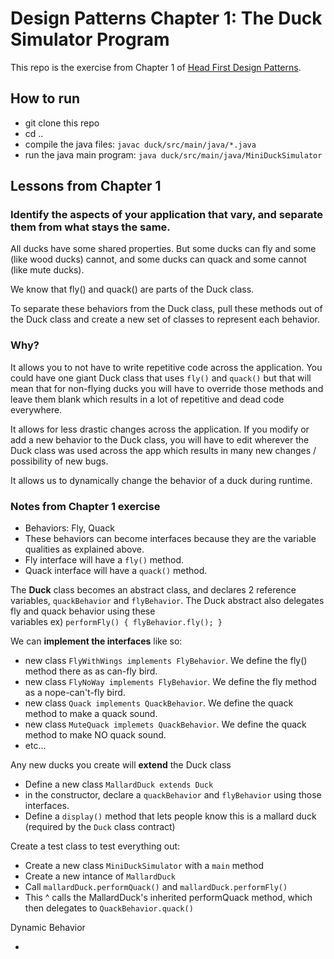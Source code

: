 # Design Patterns Chapter 1: The Duck Simulator Program

This repo is the exercise from Chapter 1 of [Head First Design Patterns](https://www.amazon.com/Head-First-Design-Patterns-Brain-Friendly/dp/0596007124).

## How to run

- git clone this repo
- cd ..
- compile the java files: `javac duck/src/main/java/*.java`
- run the java main program: `java duck/src/main/java/MiniDuckSimulator`

## Lessons from Chapter 1

### Identify the aspects of your application that vary, and separate them from what stays the same.

All ducks have some shared properties. But some ducks can fly and some (like wood ducks) cannot, and some ducks can quack and some cannot (like mute ducks).

We know that fly() and quack() are parts of the Duck class.

To separate these behaviors from the Duck class, pull these methods out of the Duck class and create a new set of classes to represent each behavior.

### Why?

It allows you to not have to write repetitive code across the application. You could have one 
giant 
Duck class that uses `fly()` and `quack()` but that will mean that for non-flying ducks you will
 have to override those methods and leave them blank which results in a lot of repetitive and 
 dead code everywhere.
 
It allows for less drastic changes across the application. If you modify or add a new behavior to
 the Duck class, you will have to edit wherever the Duck class was used across the app which 
 results in many new changes / possibility of new bugs.
 
It allows us to dynamically change the behavior of a duck during runtime.

### Notes from Chapter 1 exercise

- Behaviors: Fly, Quack
- These behaviors can become interfaces because they are the variable qualities as explained above.
- Fly interface will have a `fly()` method.
- Quack interface will have a `quack()` method.

The **Duck** class becomes an abstract class, and declares 2 reference variables, `quackBehavior` 
and `flyBehavior`. The Duck abstract also delegates fly and quack behavior using these  
variables ex) `performFly() { flyBehavior.fly(); }`


We can **implement the interfaces** like so:
- new class `FlyWithWings implements FlyBehavior`. We define the 
fly() method there as as can-fly bird.
- new class `FlyNoWay implements FlyBehavior`. We define the fly method as a nope-can't-fly bird.
- new class `Quack implements QuackBehavior`. We define the quack method to make a quack sound.
- new class `MuteQuack implemets QuackBehavior`. We define the quack method to make NO quack sound.
- etc...

Any new ducks you create will **extend** the Duck class
- Define a new class `MallardDuck extends Duck`
- in the constructor, declare a `quackBehavior` and `flyBehavior` using those interfaces.
- Define a `display()` method that lets people know this is a mallard duck (required by the `Duck` 
class contract)

Create a test class to test everything out:
- Create a new class `MiniDuckSimulator` with a `main` method
- Create a new intance of `MallardDuck`
- Call `mallardDuck.performQuack()` and `mallardDuck.performFly()`
- This ^ calls the MallardDuck's inherited performQuack method, which then delegates to 
`QuackBehavior.quack()`

Dynamic Behavior 

-


